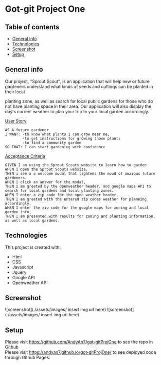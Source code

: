 # Got-git Project One

## Table of contents
* [General info](#general-info)
* [Technologies](#technologies)
* [Screenshot](#Screenshot)
* [Setup](#setup)

## General info

Our project, "Sprout Scout", is an application that will help new or future gardeners understand what kinds of seeds and cuttings can be planted in their local

planting zone, as well as search for local public gardens for those who do not have planting space in their area. Our application will also display the day's current weather to plan your trip to your local garden accordingly.


<ins>User Story</ins>

```
AS A future gardener
I WANT: -to know what plants I can grow near me,
        -to get instructions for growing those plants
        -to find a community garden
SO THAT: I can start gardening with confidence
```
<ins>Acceptance Criteria</ins>

```
GIVEN I am using the Sprout Scouts website to learn how to garden 
WHEN I open the Sprout Scouts website, 
THEN i see a a welcome modal that lightens the mood of anxious future gardeners.
WHEN I click an answer for the modal, 
THEN I am greeted by the Openweather header, and google maps API to search for local gardens and local planting zones.
WHEN I enter a zip code for the open weather header,
THEN I am greeted with the entered zip codes weather for planning accordingly.
WHEN I enter the zip code for the google maps for zoning and local garden info,
THEN I am presented with results for zoning and planting information, as well as local gardens.

```
	
## Technologies
This project is created with:
* Html
* CSS
* Javascript
* Jquery
* Google API
* Openweather API

## Screenshot
![screenshot](./assets/images/ insert img url here)
![screenshot](./assets/images/ insert img url here)

## Setup

Please visit https://github.com/AndyAn7/got-gitProjOne to see the repo in Github
<br/>
Please visit https://andyan7.github.io/got-gitProjOne/ to see deployed code through Github Pages.
